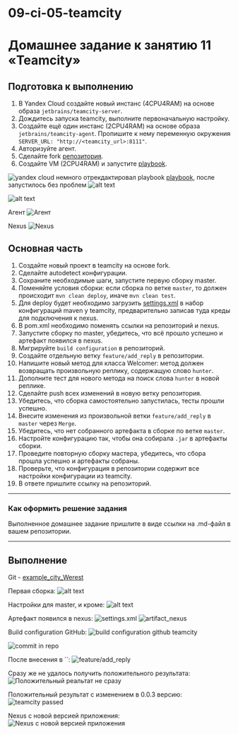 # 09-ci-05-teamcity

# Домашнее задание к занятию 11 «Teamcity»

## Подготовка к выполнению

1. В Yandex Cloud создайте новый инстанс (4CPU4RAM) на основе образа `jetbrains/teamcity-server`.
2. Дождитесь запуска teamcity, выполните первоначальную настройку.
3. Создайте ещё один инстанс (2CPU4RAM) на основе образа `jetbrains/teamcity-agent`. Пропишите к нему переменную окружения `SERVER_URL: "http://<teamcity_url>:8111"`.
4. Авторизуйте агент.
5. Сделайте fork [репозитория](https://github.com/aragastmatb/example-teamcity).
6. Создайте VM (2CPU4RAM) и запустите [playbook](./infrastructure).

![yandex cloud](<IMG/Снимок экрана 2025-08-02 в 12.37.59.png>)
немного отрекдактировал playbook [playbook](infrastructure/site.yml), после запустилось без проблем
![alt text](<IMG/Снимок экрана 2025-08-02 в 11.24.37.png>)

![alt text](<IMG/Снимок экрана 2025-08-02 в 11.30.53.png>)

Агент
![Агент](<IMG/Снимок экрана 2025-08-02 в 11.05.43.png>)

Nexus
![Nexus](<IMG/Снимок экрана 2025-08-02 в 11.31.26.png>)



## Основная часть

1. Создайте новый проект в teamcity на основе fork.
2. Сделайте autodetect конфигурации.
3. Сохраните необходимые шаги, запустите первую сборку master.
4. Поменяйте условия сборки: если сборка по ветке `master`, то должен происходит `mvn clean deploy`, иначе `mvn clean test`.
5. Для deploy будет необходимо загрузить [settings.xml](./teamcity/settings.xml) в набор конфигураций maven у teamcity, предварительно записав туда креды для подключения к nexus.
6. В pom.xml необходимо поменять ссылки на репозиторий и nexus.
7. Запустите сборку по master, убедитесь, что всё прошло успешно и артефакт появился в nexus.
8. Мигрируйте `build configuration` в репозиторий.
9. Создайте отдельную ветку `feature/add_reply` в репозитории.
10. Напишите новый метод для класса Welcomer: метод должен возвращать произвольную реплику, содержащую слово `hunter`.
11. Дополните тест для нового метода на поиск слова `hunter` в новой реплике.
12. Сделайте push всех изменений в новую ветку репозитория.
13. Убедитесь, что сборка самостоятельно запустилась, тесты прошли успешно.
14. Внесите изменения из произвольной ветки `feature/add_reply` в `master` через `Merge`.
15. Убедитесь, что нет собранного артефакта в сборке по ветке `master`.
16. Настройте конфигурацию так, чтобы она собирала `.jar` в артефакты сборки.
17. Проведите повторную сборку мастера, убедитесь, что сбора прошла успешно и артефакты собраны.
18. Проверьте, что конфигурация в репозитории содержит все настройки конфигурации из teamcity.
19. В ответе пришлите ссылку на репозиторий.

---

### Как оформить решение задания

Выполненное домашнее задание пришлите в виде ссылки на .md-файл в вашем репозитории.

---

## Выполнение
Git - [example_city_Werest](https://github.com/Werest/example-teamcity)

Первая сборка:
![alt text](<IMG/Снимок экрана 2025-08-02 в 11.13.38.png>)

Настройки для master, и кроме:
![alt text](<IMG/Снимок экрана 2025-08-02 в 11.19.43.png>)

Артефакт появился в nexus:
![settings.xml](<IMG/Снимок экрана 2025-08-02 в 11.49.23.png>)
![artifact_nexus](<IMG/Снимок экрана 2025-08-02 в 11.49.07.png>)

Build configuration GitHub:
![build configuration github teamcity](<IMG/Снимок экрана 2025-08-02 в 12.00.11.png>)

![commit in repo](<IMG/Снимок экрана 2025-08-02 в 12.17.27.png>)

После внесения в ``:
![feature/add_reply](<IMG/Снимок экрана 2025-08-02 в 12.22.23.png>)

Сразу же не удалось получить положительного результата:
![Положительный реальтат не сразу](<IMG/Снимок экрана 2025-08-02 в 12.24.34.png>)

Положительный результат с изменением в 0.0.3 версию:
![teamcity passed](<IMG/Снимок экрана 2025-08-02 в 12.35.10.png>)

Nexus с новой версией приложения:
![Nexus с новой версией приложения](<IMG/Снимок экрана 2025-08-02 в 12.35.34.png>)